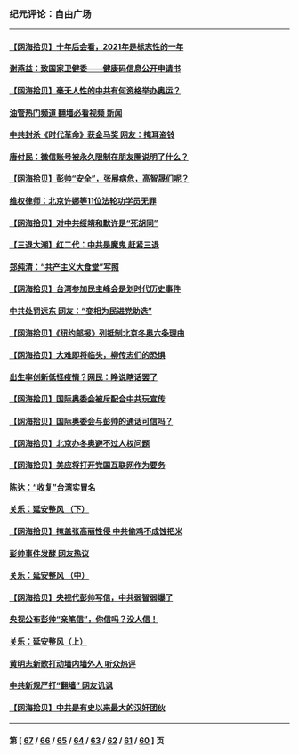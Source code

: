 ### 纪元评论：自由广场
---
#### [【网海拾贝】十年后会看，2021年是标志性的一年](../../pages/nsc993/n13409954.md?12020330) 
#### [谢燕益：致国家卫健委——健康码信息公开申请书](../../pages/nsc993/n13408298.md?12020330) 
#### [【网海拾贝】毫无人性的中共有何资格举办奥运？](../../pages/nsc993/n13407661.md?12020330) 
#### [油管热门频道 翻墙必看视频 新闻](ok?12020330)
#### [中共封杀《时代革命》获金马奖 网友：掩耳盗铃](../../pages/nsc993/n13407613.md?12020330) 
#### [唐付民：微信账号被永久限制在朋友圈说明了什么？](../../pages/nsc993/n13406949.md?12020330) 
#### [【网海拾贝】彭帅“安全”，张展病危，高智晟们呢？](../../pages/nsc993/n13405587.md?12020330) 
#### [维权律师：北京许娜等11位法轮功学员无罪](../../pages/nsc993/n13405419.md?12020330) 
#### [【网海拾贝】对中共绥靖和默许是“死胡同”](../../pages/nsc993/n13403727.md?12020330) 
#### [【三退大潮】红二代：中共是魔鬼 赶紧三退](../../pages/nsc993/n13403593.md?12020330) 
#### [郑纯清：“共产主义大食堂”写照](../../pages/nsc993/n13403590.md?12020330) 
#### [【网海拾贝】台湾参加民主峰会是划时代历史事件](../../pages/nsc993/n13401831.md?12020330) 
#### [中共处罚远东 网友：“变相为民进党助选”](../../pages/nsc993/n13401101.md?12020330) 
#### [【网海拾贝】《纽约邮报》列抵制北京冬奥六条理由](../../pages/nsc993/n13399807.md?12020330) 
#### [【网海拾贝】大难即将临头，柳传志们的恐惧](../../pages/nsc993/n13397607.md?12020330) 
#### [出生率创新低怪疫情？网民：睁说瞎话罢了](../../pages/nsc993/n13397543.md?12020330) 
#### [【网海拾贝】国际奥委会被斥配合中共玩宣传](../../pages/nsc993/n13395182.md?12020330) 
#### [【网海拾贝】国际奥委会与彭帅的通话可信吗？](../../pages/nsc993/n13393022.md?12020330) 
#### [【网海拾贝】北京办冬奥避不过人权问题](../../pages/nsc993/n13390863.md?12020330) 
#### [【网海拾贝】美应将打开党国互联网作为要务](../../pages/nsc993/n13388446.md?12020330) 
#### [陈达：“收复”台湾实冒名](../../pages/nsc993/n13388644.md?12020330) 
#### [关乐：延安整风 （下）](../../pages/nsc993/n13388432.md?12020330) 
#### [【网海拾贝】掩盖张高丽性侵 中共偷鸡不成蚀把米](../../pages/nsc993/n13388072.md?12020330) 
#### [彭帅事件发酵 网友热议](../../pages/nsc993/n13387859.md?12020330) 
#### [关乐：延安整风 （中）](../../pages/nsc993/n13387246.md?12020330) 
#### [【网海拾贝】央视代彭帅写信，中共弱智弱爆了](../../pages/nsc993/n13386281.md?12020330) 
#### [央视公布彭帅“亲笔信”，你信吗？没人信！](../../pages/nsc993/n13386234.md?12020330) 
#### [关乐：延安整风（上）](../../pages/nsc993/n13384652.md?12020330) 
#### [黄明志新歌打动墙内墙外人 听众热评](../../pages/nsc993/n13383506.md?12020330) 
#### [中共新规严打“翻墙” 网友讥讽](../../pages/nsc993/n13381222.md?12020330) 
#### [【网海拾贝】中共是有史以来最大的汉奸团伙](../../pages/nsc993/n13381269.md?12020330) 

---
#### 第 [ [67](./67.md?12020330) / [66](./66.md?12020330) / [65](./65.md?12020330) / [64](./64.md?12020330) / [63](./63.md?12020330) / [62](./62.md?12020330) / [61](./61.md?12020330) / [60](./60.md?12020330) ] 页
